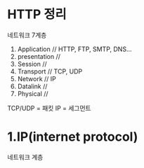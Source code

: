 # HTTP 정리
네트워크 7계층
1. Application  // HTTP, FTP, SMTP, DNS...
2. presentation //
3. Session      //
4. Transport    // TCP, UDP
5. Network      // IP
6. Datalink     // 
7. Physical     // 


TCP/UDP = 패킷
IP = 세그먼트

# 1.IP(internet protocol)

네트워크 계층
